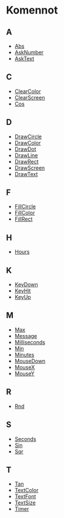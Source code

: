 Komennot
==========

A
----------
* [Abs](manual:abs)
* [AskNumber](manual:asknumber)
* [AskText](manual:asktext)

C
----------
* [ClearColor](manual:clearcolor)
* [ClearScreen](manual:clearscreen)
* [Cos](manual:cos)

D
----------
* [DrawCircle](manual:drawcircle)
* [DrawColor](manual:drawcolor)
* [DrawDot](manual:drawdot)
* [DrawLine](manual:drawline)
* [DrawRect](manual:drawrect)
* [DrawScreen](manual:drawscreen)
* [DrawText](manual:drawtext)

F
----------
* [FillCircle](manual:fillcircle)
* [FillColor](manual:fillcolor)
* [FillRect](manual:fillrect)

H
----------
* [Hours](manual:hours)

K
----------
* [KeyDown](manual:keydown)
* [KeyHit](manual:keyhit)
* [KeyUp](manual:keyup)

M
----------
* [Max](manual:max)
* [Message](manual:message)
* [Milliseconds](manual:milliseconds)
* [Min](manual:min)
* [Minutes](manual:minutes)
* [MouseDown](manual:mousedown)
* [MouseX](manual:mousex)
* [MouseY](manual:mousey)

R
----------
* [Rnd](manual:rnd)

S
----------
* [Seconds](manual:seconds)
* [Sin](manual:sin)
* [Sqr](manual:sqr)

T
----------
* [Tan](manual:tan)
* [TextColor](manual:textcolor)
* [TextFont](manual:textfont)
* [TextSize](manual:textsize)
* [Timer](manual:timer)

&nbsp;